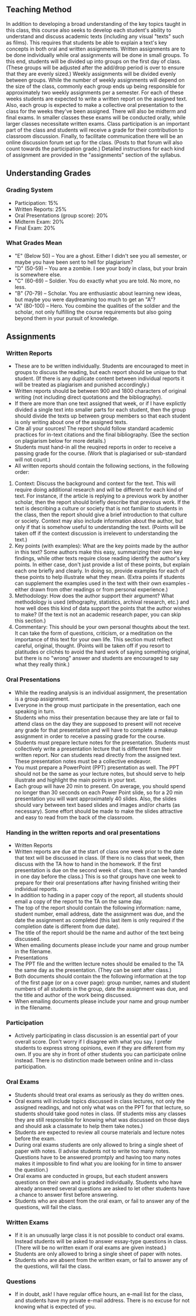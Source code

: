 ## Teaching Method

In addition to developing a broad understanding of the key topics taught in this class, this course also seeks to develop each student's ability to understand and discuss academic texts (including any visual "texts" such as films). This requires that students be able to explain a text's key concepts in both oral and written assignments. Written assignments are to be done individually while oral assignments will be done in small groups. To this end, students will be divided up into groups on the first day of class. (These groups will be adjusted after the add/drop period is over to ensure that they are evenly sized.) Weekly assignments will be divided evenly between groups. While the number of weekly assignments will depend on the size of the class, commonly each group ends up being responsible for approximately two weekly assignments per a semester. For each of these weeks students are expected to write a written report on the assigned text. Also, each group is expected to make a collective oral presentation to the class for the weeks they've been assigned. There will also be midterm and final exams. In smaller classes these exams will be conducted orally, while larger classes necessitate written exams. Class participation is an important part of the class and students will receive a grade for their contribution to classroom discussion. Finally, to facilitate communication there will be an online discussion forum set up for the class. (Posts to that forum will also count towards the participation grade.) Detailed instructions for each kind of assignment are provided in the "assignments" section of the syllabus.


## Understanding Grades

### Grading System
* Participation: 15%
* Written Reports: 25%
* Oral Presentations (group score): 20%
* Midterm Exam: 20%
* Final Exam: 20%

### What Grades Mean 
* "E" (Below 50) – You are a ghost. Either I didn't see you all semester, or maybe you have been sent to hell for plagiarism?
* "D" (50-59) – You are a zombie. I see your body in class, but your brain is somewhere else.
* "C" (60-69) – Soldier. You do exactly what you are told. No more, no less.
* "B" (70-79) – Scholar. You are enthusiastic about learning new ideas, but maybe you were daydreaming too much to get an "A"?
* "A" (80-100) – Hero. You combine the qualities of the soldier and the scholar, not only fulfilling the course requirements but also going beyond them in your pursuit of knowledge.

## Assignments 

### Written Reports
* These are to be written individually. Students are encouraged to meet in groups to discuss the reading, but each report should be unique to that student. (If there is any duplicate content between individual reports it will be treated as plagiarism and punished accordingly.)
* Written reports should be between 900 and 1800 characters of original writing (not including direct quotations and the bibliography).
* If there are more than one text assigned that week, or if I have explictly divided a single text into smaller parts for each student, then the group should divide the texts up between group members so that each student is only writing about one of the assigned texts.
* Cite all your sources! The report should follow standard academic practices for in-text citations and the final bibliography. (See the section on plagiarism below for more details.)
* Students must hand-in all the reuqired reports in order to receive a passing grade for the course. (Work that is plagiarised or sub-standard will not count.)
* All written reports should contain the following sections, in the following order:
 1. Context: Discuss the background and context for the text. This will require doing additional research and will be different for each kind of text. For instance, if the article is replying to a previous work by another scholar, then the report should briefly describe that previous work. If the text is describing a culture or society that is not familiar to students in the class, then the report should give a brief introduction to that culture or society. Context may also include information about the author, but only if that is somehow useful to understanding the text. (Points will be taken off if the context discussion is irrelevent to understanding the text.)
 2. Key points (with examples): What are the key points made by the author in this text? Some authors make this easy, summarizing their own key findings, while other texts require close reading identify the author's key points. In either case, don't just provide a list of these points, but explain each one briefly and clearly. In doing so, provide examples for each of these points to help illustrate what they mean. (Extra points if students can supplement the examples used in the text with their own examples - either drawn from other readings or from personal experience.)
 3. Methodology: How does the author support their argument? What methodology is used (ethography, statistics, archival research, etc.) and how well does this kind of data support the points that the author wishes to make? (If the text is not an academic research paper, you can skip this section.)
 4. Commentary: This should be your own personal thoughts about the text. It can take the form of questions, criticism, or a meditation on the importance of this text for your own life. This section must reflect careful, original, thought. (Points will be taken off if you resort to platitudes or clichés to avoid the hard work of saying something original, but there is no "wrong" answer and students are encouraged to say what they really think.)

### Oral Presentations 
* While the reading analysis is an individual assignment, the presentation is a group assignment. 
* Everyone in the group must participate in the presentation, each one speaking in turn. 
* Students who miss their presentation because they are late or fail to attend class on the day they are supposed to present will not receive any grade for that presentation and will have to complete a makeup assignment in order to receive a passing grade for the course.
* Students must prepare lecture notes for the presentation. Students must collectively write a presentation lecture that is different from their written report. Nor can students read directly from the assigned text. These presentation notes must be a collective endeavor.
* You must prepare a PowerPoint (PPT) presentation as well. The PPT should not be the same as your lecture notes, but should serve to help illustrate and highlight the main points in your text.
* Each group will have 20 min to present. On average, you should spend no longer than 30 seconds on each Power Point slide, so for a 20 min presentation you will want approximately 40 slides. Also, the slides should vary between text based slides and images and/or charts (as necessary). Some effort should be made to make the slides attractive and easy to read from the back of the classroom.

### Handing in the written reports and oral presentations
* Written Reports
 * Written reports are due at the start of class one week prior to the date that text will be discussed in class. (If there is no class that week, then discuss with the TA how to hand in the homework. If the first presentation is due on the second week of class, then it can be handed in one day before the class.) This is so that groups have one week to prepare for their oral presentations after having finished writing their individual reports.
 * In addition to hading in a paper copy of the report, all students should email a copy of the report to the TA on the same day.
 * The top of the report should contain the following information: name, student number, email address, date the assignment was due, and the date the assignment as completed (this last item is only required if the completion date is different from due date). 
 * The title of the report should be the name and author of the text being discussed.
 * When emailing documents please include your name and group number in the filename.
* Presentations
 * The PPT file and the written lecture notes should be emailed to the TA the same day as the presentation. (They can be sent after class.)
 * Both documents should contain the the following information at the top of the first page (or on a cover page): group number, names and student numbers of all students in the group, date the assignment was due, and the title and author of the work being discussed.
 * When emailing documents please include your name and group number in the filename.
 
### Participation 
* Actively participating in class discussion is an essential part of your overall score. Don't worry if I disagree with what you say. I prefer students to express strong opinions, even if they are different from my own. If you are shy in front of other students you can participate online instead. There is no distinction made between online and in-class participation.

### Oral Exams 
* Students should treat oral exams as seriously as they do written ones. 
* Oral exams will include topics discussed in class lectures, not only the assigned readings, and not only what was on the PPT for that lecture, so students should take good notes in class. (If students miss any classes they are still responsible for knowing what was discussed on those days and should ask a classmate to help them take notes.)
* Students are expected to review all course materials and lecture notes before the exam. 
* During oral exams students are only allowed to bring a single sheet of paper with notes. (I advise students not to write too many notes. Questions have to be answered promtply and having too many notes makes it impossible to find what you are looking for in time to answer the question.)
* Oral exams are conducted in groups, but each student answers questions on their own and is graded individually. Students who have already answered several questions are asked to let other students have a chance to answer first before answering.
* Students who are absent from the oral exam, or fail to answer any of the questions, will fail the class.

### Written Exams
* If it is an unusually large class it is not possible to conduct oral exams. Instead students will be asked to answer essay-type questions in class. (There will be no written exam if oral exams are given instead.)
* Students are only allowed to bring a single sheet of paper with notes.
* Students who are absent from the written exam, or fail to answer any of the questions, will fail the class. 

### Questions
* If in doubt, ask! I have regular office hours, an e-mail list for the class, and students have my private e-mail address. There is no excuse for not knowing what is expected of you.